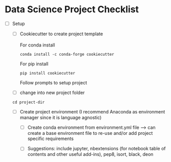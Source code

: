 # Data Science Project Checklist

- [ ] Setup
    - [ ] Cookiecutter to create project template \
        \
        For conda install
    
        ``` 
        conda install -c conda-forge cookiecutter
        ```
        For pip install 
        ```
        pip install cookiecutter
        ```
        Follow prompts to setup project 
    - [ ] change into new project folder 
    ```
    cd project-dir
    ```
    - [ ] Create project environment (I recommend Anaconda as environment manager since it is language agnostic)
        - [ ] Create conda environment from environment.yml file --> can create a base environment file to re-use and/or add project specific requirements
        - [ ] Suggestions: include jupyter, nbextensions (for notebook table of contents and other useful add-ins), pep8, isort, black, deon
        

